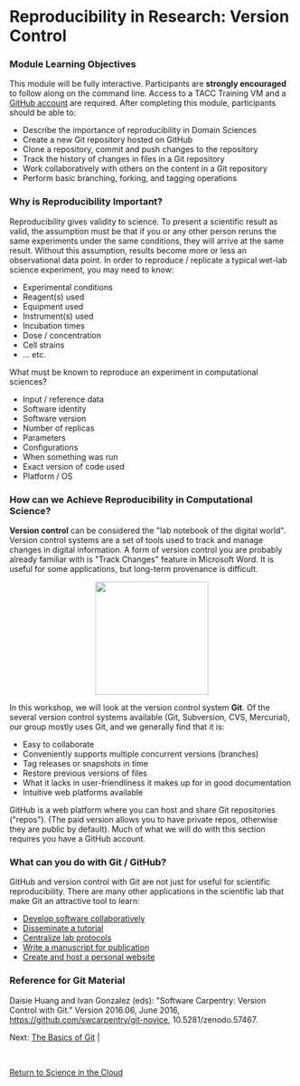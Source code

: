 # Reproducibility in Research: Version Control

### Module Learning Objectives

This module will be fully interactive. Participants are **strongly encouraged** to follow along on the command line. Access to a TACC Training VM and a [GitHub account](https://github.com/join) are required. After completing this module, participants should be able to:

 * Describe the importance of reproducibility in Domain Sciences
 * Create a new Git repository hosted on GitHub
 * Clone a repository, commit and push changes to the repository
 * Track the history of changes in files in a Git repository
 * Work collaboratively with others on the content in a Git repository
 * Perform basic branching, forking, and tagging operations


### Why is Reproducibility Important?

Reproducibility gives validity to science. To present a scientific result as valid, the assumption must be that if you or any other person reruns the same experiments under the same conditions, they will arrive at the same result. Without this assumption, results become more or less an observational data point. In order to reproduce / replicate a typical wet-lab science experiment, you may need to know:

 * Experimental conditions
 * Reagent(s) used
 * Equipment used
 * Instrument(s) used
 * Incubation times
 * Dose / concentration
 * Cell strains
 * ... etc.

What must be known to reproduce an experiment in computational sciences?

 * Input / reference data
 * Software identity
 * Software version
 * Number of replicas
 * Parameters
 * Configurations
 * When something was run
 * Exact version of code used
 * Platform / OS


### How can we Achieve Reproducibility in Computational Science?

**Version control** can be considered the "lab notebook of the digital world". Version control systems are a set of tools used to track and manage changes in digital information. A form of version control you are probably already familiar with is "Track Changes" feature in Microsoft Word. It is useful for some applications, but long-term provenance is difficult.


<center><img src="./docs/fig/sophistication.png" style="height:200px;"></center>


In this workshop, we will look at the version control system **Git**. Of the several version control systems available (Git, Subversion, CVS, Mercurial), our group mostly uses Git, and we generally find that it is:

 * Easy to collaborate
 * Conveniently supports multiple concurrent versions (branches)
 * Tag releases or snapshots in time
 * Restore previous versions of files
 * What it lacks in user-friendliness it makes up for in good documentation
 * Intuitive web platforms available

GitHub is a web platform where you can host and share Git repositories ("repos"). (The paid version allows you to have private repos, otherwise they are public by default). Much of what we will do with this section requires you have a GitHub account.


### What can you do with Git / GitHub?

GitHub and version control with Git are not just for useful for scientific reproducibility. There are many other applications in the scientific lab that make Git an attractive tool to learn:

 * [Develop software collaboratively](https://www.atlassian.com/git/tutorials/comparing-workflows/gitflow-workflow)
 * [Disseminate a tutorial](https://github.com/ancantu/SCICLD2019)
 * [Centralize lab protocols](https://github.com/search?q=lab+protocols)
 * [Write a manuscript for publication](https://livecomsjournal.github.io/about/paper_code/)
 * [Create and host a personal website](http://jmcglone.com/guides/github-pages/)


### Reference for Git Material

Daisie Huang and Ivan Gonzalez (eds): "Software Carpentry: Version
Control with Git."  Version 2016.06, June 2016,
https://github.com/swcarpentry/git-novice, 10.5281/zenodo.57467.


Next: [The Basics of Git](docs/reproducibility_git_02.md) |

<br>

[Return to Science in the Cloud](../../index.md) 
